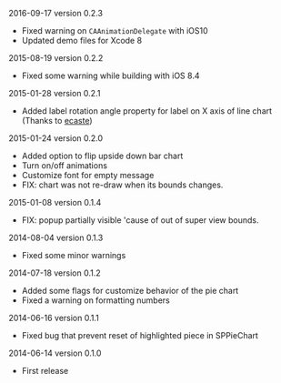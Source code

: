 2016-09-17 version 0.2.3

  * Fixed warning on `CAAnimationDelegate` with iOS10
  * Updated demo files for Xcode 8
  
2015-08-19 version 0.2.2

  * Fixed some warning while building with iOS 8.4

2015-01-28 version 0.2.1

  * Added label rotation angle property for label on X axis of line chart (Thanks to [ecaste](https://github.com/dral3x/SPChart/pull/4))
  
2015-01-24 version 0.2.0

  * Added option to flip upside down bar chart
  * Turn on/off animations
  * Customize font for empty message
  * FIX: chart was not re-draw when its bounds changes.
  
2015-01-08 version 0.1.4

  * FIX: popup partially visible 'cause of out of super view bounds.
  
2014-08-04 version 0.1.3

  * Fixed some minor warnings

2014-07-18 version 0.1.2

  * Added some flags for customize behavior of the pie chart
  * Fixed a warning on formatting numbers

2014-06-16 version 0.1.1

  * Fixed bug that prevent reset of highlighted piece in SPPieChart

2014-06-14 version 0.1.0
 
  * First release
